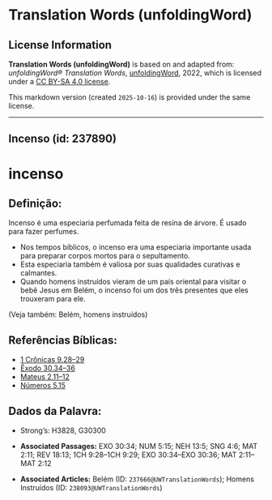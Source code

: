 # Translation Words (unfoldingWord)

## License Information

**Translation Words (unfoldingWord)** is based on and adapted from: _unfoldingWord® Translation Words_, [unfoldingWord](https://unfoldingword.org/utw), 2022, which is licensed under a [CC BY-SA 4.0 license](https://creativecommons.org/licenses/by-sa/4.0/legalcode.en).

This markdown version (created `2025-10-16`) is provided under the same license.



--------------------------------

## Incenso (id: 237890)

incenso
=======

Definição:
----------

Incenso é uma especiaria perfumada feita de resina de árvore. É usado para fazer perfumes.

* Nos tempos bíblicos, o incenso era uma especiaria importante usada para preparar corpos mortos para o sepultamento.
* Esta especiaria também é valiosa por suas qualidades curativas e calmantes.
* Quando homens instruídos vieram de um país oriental para visitar o bebê Jesus em Belém, o incenso foi um dos três presentes que eles trouxeram para ele.

(Veja também: Belém, homens instruídos)

Referências Bíblicas:
---------------------

* [1 Crônicas 9\.28–29](https://ref.ly/1Chr9:28-1Chr9:29)
* [Êxodo 30\.34–36](https://ref.ly/Exod30:34-Exod30:36)
* [Mateus 2\.11–12](https://ref.ly/Matt2:11-Matt2:12)
* [Números 5\.15](https://ref.ly/Num5:15)

Dados da Palavra:
-----------------

* Strong’s: H3828, G30300

* **Associated Passages:** EXO 30:34; NUM 5:15; NEH 13:5; SNG 4:6; MAT 2:11; REV 18:13; 1CH 9:28–1CH 9:29; EXO 30:34–EXO 30:36; MAT 2:11–MAT 2:12
* **Associated Articles:** Belém (ID: `237666@UWTranslationWords`); Homens Instruídos (ID: `238093@UWTranslationWords`)

